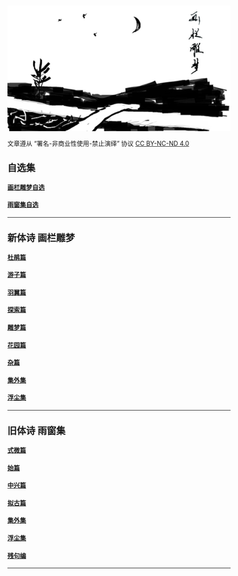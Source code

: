 ![carvingJade](/images/carvingJade.png)

文章遵从 “署名-非商业性使用-禁止演绎” 协议
[CC BY-NC-ND 4.0](https://creativecommons.org/licenses/by-nc-nd/4.0/deed.zh)

## 自选集

#### [画栏雕梦自选](./poems/carvingJade.md)
#### [雨窗集自选](./poems/yuChuang.md)

---

## 新体诗 画栏雕梦

#### [杜鹃篇](./poems/carvingJade_I.md)
#### [游子篇](./poems/carvingJade_II.md)
#### [羽翼篇](./poems/carvingJade_III.md)
#### [探索篇](./poems/carvingJade_IV.md)
#### [雕梦篇](./poems/carvingJade_V.md)
#### [花园篇](./poems/carvingJade_VI.md)
#### [杂篇](./poems/carvingJade_VII.md)
#### [集外集](./poems/carvingJade_VIII.md)
#### [浮尘集](./poems/carvingJade_X.md)

---

## 旧体诗 雨窗集

#### [式微篇](./poems/yuChuang_I.md)
#### [始篇](./poems/yuChuang_II.md)
#### [中兴篇](./poems/yuChuang_III.md)
#### [拟古篇](./poems/yuChuang_IV.md)
#### [集外集](./poems/yuChuang_V.md)
#### [浮尘集](./poems/yuChuang_VI.md)
#### [残句编](./poems/yuChuang_VII.md)

---
